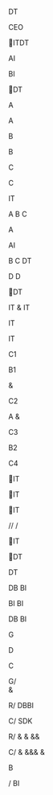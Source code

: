 DT



CEO

ITDT



AI

 

 






BI 

 

 

DT

A

A

B

B

C

C

IT

A B C

 
A

  

 
AI

B
C DT

D D

DT








IT 
& IT

IT

IT



 
 
 
 
 



 
 






C1      

B1      

&

C2      

A       &

C3      

B2      

C4      

IT

 
  

IT


 
  

IT
 

  // /

IT

 
 
 

DT

   


 


 



 


 


DT   



 

 


  



 













 





 

 

  

 

 

 

 

 DB  BI      

 
 



    




  

 

 

  

 

   

 

 

 



  

BI    BI 

 

DB  BI     


 
   









 



  



  G
 
D
 
C

G/  
 &


R/   DBBI  

C/     SDK

R/ &  & &&

C/ &  &&& &

  B

/ 
 BI 



 

  

  

   

 

